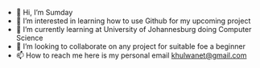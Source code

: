 - 👋 Hi, I’m Sumday
- 👀 I’m interested in learning how to use Github for my upcoming project
- 🌱 I’m currently learning at University of Johannesburg doing Computer Science
- 💞️ I’m looking to collaborate on any project for suitable foe a beginner
- 📫 How to reach me here is my personal email khulwanet@gmail.com

<!--
Course 
--->
